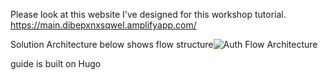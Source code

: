 Please look at this website I've designed for this workshop tutorial. https://main.dibepxnxsqwel.amplifyapp.com/

Solution Architecture below shows flow structure![Auth Flow Architecture](https://user-images.githubusercontent.com/35974973/131498312-3a0843a1-2dfc-4ce4-ac4a-cfa54542a3a6.png)

guide is built on Hugo
